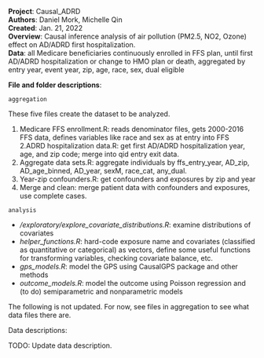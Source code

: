 **Project**: Causal_ADRD    
**Authors**: Daniel Mork, Michelle Qin    
**Created**: Jan. 21, 2022    
**Overview**: Causal inference analysis of air pollution (PM2.5, NO2, Ozone)
  effect on AD/ADRD first hospitalization.    
**Data**: all Medicare beneficiaries continuously enrolled in FFS plan, until
  first AD/ADRD hospitalization or change to HMO plan or death, aggregated
  by entry year, event year, zip, age, race, sex, dual eligible    

**File and folder descriptions**: 

`aggregation`   

These five files create the dataset to be analyzed.   

1. Medicare FFS enrollment.R: reads denominator files, gets 2000-2016 FFS data, defines variables like race and sex as at entry into FFS   
2.ADRD hospitalization data.R: get first AD/ADRD hospitalization year, age, and zip code; merge into qid entry exit data.  
3. Aggregate data sets.R: aggregate individuals by ffs_entry_year, AD_zip, AD_age_binned, AD_year, sexM, race_cat, any_dual.  
4. Year-zip confounders.R: get confounders and exposures by zip and year  
5. Merge and clean: merge patient data with confounders and exposures, use complete cases.  
    
`analysis`
- */exploratory/explore_covariate_distributions.R*: examine distributions of covariates    
- *helper_functions.R*: hard-code exposure name and covariates (classified as quantitative or categorical) as vectors, define some useful functions for transforming variables, checking covariate balance, etc.   
- *gps_models.R*: model the GPS using CausalGPS package and other methods
- *outcome_models.R*: model the outcome using Poisson regression and (to do) semiparametric and nonparametric models

The following is not updated. For now, see files in aggregation to see what data files there are.

Data descriptions:

TODO: Update data description.
